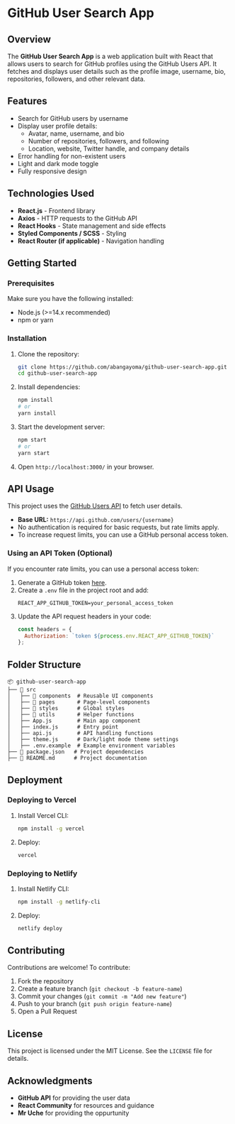 # GitHub User Search App

## Overview
The **GitHub User Search App** is a web application built with React that allows users to search for GitHub profiles using the GitHub Users API. It fetches and displays user details such as the profile image, username, bio, repositories, followers, and other relevant data.



## Features
- Search for GitHub users by username
- Display user profile details:
  - Avatar, name, username, and bio
  - Number of repositories, followers, and following
  - Location, website, Twitter handle, and company details
- Error handling for non-existent users
- Light and dark mode toggle
- Fully responsive design

## Technologies Used
- **React.js** - Frontend library
- **Axios** - HTTP requests to the GitHub API
- **React Hooks** - State management and side effects
- **Styled Components / SCSS** - Styling
- **React Router (if applicable)** - Navigation handling

## Getting Started
### Prerequisites
Make sure you have the following installed:
- Node.js (>=14.x recommended)
- npm or yarn

### Installation
1. Clone the repository:
   ```bash
   git clone https://github.com/abangayoma/github-user-search-app.git
   cd github-user-search-app
   ```
2. Install dependencies:
   ```bash
   npm install
   # or
   yarn install
   ```
3. Start the development server:
   ```bash
   npm start
   # or
   yarn start
   ```
4. Open `http://localhost:3000/` in your browser.

## API Usage
This project uses the [GitHub Users API](https://docs.github.com/en/rest/users/users#get-a-user) to fetch user details.
- **Base URL:** `https://api.github.com/users/{username}`
- No authentication is required for basic requests, but rate limits apply.
- To increase request limits, you can use a GitHub personal access token.

### Using an API Token (Optional)
If you encounter rate limits, you can use a personal access token:
1. Generate a GitHub token [here](https://github.com/settings/tokens).
2. Create a `.env` file in the project root and add:
   ```env
   REACT_APP_GITHUB_TOKEN=your_personal_access_token
   ```
3. Update the API request headers in your code:
   ```js
   const headers = {
     Authorization: `token ${process.env.REACT_APP_GITHUB_TOKEN}`
   };
   ```

## Folder Structure
```
📦 github-user-search-app
├── 📂 src
│   ├── 📂 components  # Reusable UI components
│   ├── 📂 pages       # Page-level components
│   ├── 📂 styles      # Global styles
│   ├── 📂 utils       # Helper functions
│   ├── App.js        # Main app component
│   ├── index.js      # Entry point
│   ├── api.js        # API handling functions
│   ├── theme.js      # Dark/light mode theme settings
│   ├── .env.example  # Example environment variables
├── 📜 package.json   # Project dependencies
├── 📜 README.md      # Project documentation
```

## Deployment
### Deploying to Vercel
1. Install Vercel CLI:
   ```bash
   npm install -g vercel
   ```
2. Deploy:
   ```bash
   vercel
   ```

### Deploying to Netlify
1. Install Netlify CLI:
   ```bash
   npm install -g netlify-cli
   ```
2. Deploy:
   ```bash
   netlify deploy
   ```

## Contributing
Contributions are welcome! To contribute:
1. Fork the repository
2. Create a feature branch (`git checkout -b feature-name`)
3. Commit your changes (`git commit -m "Add new feature"`)
4. Push to your branch (`git push origin feature-name`)
5. Open a Pull Request

## License
This project is licensed under the MIT License. See the `LICENSE` file for details.

## Acknowledgments
- **GitHub API** for providing the user data
- **React Community** for resources and guidance
- **Mr Uche** for providing the oppurtunity

